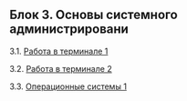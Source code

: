 ## Блок 3. Основы системного администрировани

3.1. [Работа в терминале 1](01-terminal)

3.2. [Работа в терминале 2](02-terminal)

3.3. [Операционные системы 1](03-os)
